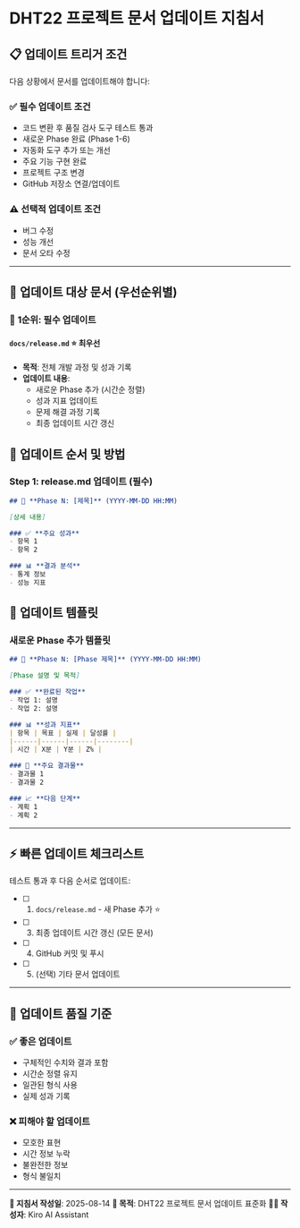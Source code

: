 # DHT22 프로젝트 문서 업데이트 지침서

## 📋 **업데이트 트리거 조건**

다음 상황에서 문서를 업데이트해야 합니다:

### ✅ **필수 업데이트 조건**
- 코드 변환 후 품질 검사 도구 테스트 통과
- 새로운 Phase 완료 (Phase 1-6)
- 자동화 도구 추가 또는 개선
- 주요 기능 구현 완료
- 프로젝트 구조 변경
- GitHub 저장소 연결/업데이트

### ⚠️ **선택적 업데이트 조건**
- 버그 수정
- 성능 개선
- 문서 오타 수정

---

## 📁 **업데이트 대상 문서 (우선순위별)**

### 🔴 **1순위: 필수 업데이트**
#### `docs/release.md` ⭐ **최우선**
- **목적**: 전체 개발 과정 및 성과 기록
- **업데이트 내용**:
  - 새로운 Phase 추가 (시간순 정렬)
  - 성과 지표 업데이트
  - 문제 해결 과정 기록
  - 최종 업데이트 시간 갱신

## 🔄 **업데이트 순서 및 방법**

### **Step 1: release.md 업데이트** (필수)
```markdown
## 🚀 **Phase N: [제목]** (YYYY-MM-DD HH:MM)

[상세 내용]

### ✅ **주요 성과**
- 항목 1
- 항목 2

### 📊 **결과 분석**
- 통계 정보
- 성능 지표
```


## 📝 **업데이트 템플릿**

### **새로운 Phase 추가 템플릿**
```markdown
## 🚀 **Phase N: [Phase 제목]** (YYYY-MM-DD HH:MM)

[Phase 설명 및 목적]

### ✅ **완료된 작업**
- 작업 1: 설명
- 작업 2: 설명

### 📊 **성과 지표**
| 항목 | 목표 | 실제 | 달성률 |
|------|------|------|--------|
| 시간 | X분 | Y분 | Z% |

### 🎯 **주요 결과물**
- 결과물 1
- 결과물 2

### 📈 **다음 단계**
- 계획 1
- 계획 2
```

---

## ⚡ **빠른 업데이트 체크리스트**

테스트 통과 후 다음 순서로 업데이트:

- [ ] 1. `docs/release.md` - 새 Phase 추가 ⭐
- [ ] 3. 최종 업데이트 시간 갱신 (모든 문서)
- [ ] 4. GitHub 커밋 및 푸시
- [ ] 5. (선택) 기타 문서 업데이트

---

## 🎯 **업데이트 품질 기준**

### ✅ **좋은 업데이트**
- 구체적인 수치와 결과 포함
- 시간순 정렬 유지
- 일관된 형식 사용
- 실제 성과 기록

### ❌ **피해야 할 업데이트**
- 모호한 표현
- 시간 정보 누락
- 불완전한 정보
- 형식 불일치

---

**📅 지침서 작성일**: 2025-08-14
**🎯 목적**: DHT22 프로젝트 문서 업데이트 표준화
**👨‍💻 작성자**: Kiro AI Assistant
